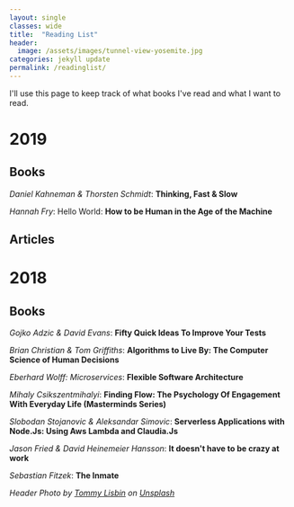 ```yaml
---
layout: single
classes: wide
title:  "Reading List"
header:
  image: /assets/images/tunnel-view-yosemite.jpg
categories: jekyll update
permalink: /readinglist/
---
```


I'll use this page to keep track of what books I've read and what I want to read.

# 2019

## Books

_Daniel Kahneman & Thorsten Schmidt_: __Thinking, Fast & Slow__

_Hannah Fry_: Hello World: __How to be Human in the Age of the Machine__

## Articles


# 2018

## Books

_Gojko Adzic & David Evans_: __Fifty Quick Ideas To Improve Your Tests__

_Brian Christian & Tom Griffiths_: __Algorithms to Live By: The Computer Science of Human Decisions__

_Eberhard Wolff: Microservices_: __Flexible Software Architecture__

_Mihaly Csikszentmihalyi_: __Finding Flow: The Psychology Of Engagement With Everyday Life (Masterminds Series)__

_Slobodan Stojanovic & Aleksandar Simovic_: __Serverless Applications with Node.Js: Using Aws Lambda and Claudia.Js__

_Jason Fried & David Heinemeier Hansson_: __It doesn't have to be crazy at work__

_Sebastian Fitzek_: __The Inmate__


_Header Photo by [Tommy Lisbin][tommy-lisbin] on [Unsplash][unsplash]_

[tommy-lisbin]: https://unsplash.com/photos/Yyo9XS2mkSQ?utm_source=unsplash&utm_medium=referral&utm_content=creditCopyText
[unsplash]: https://unsplash.com/